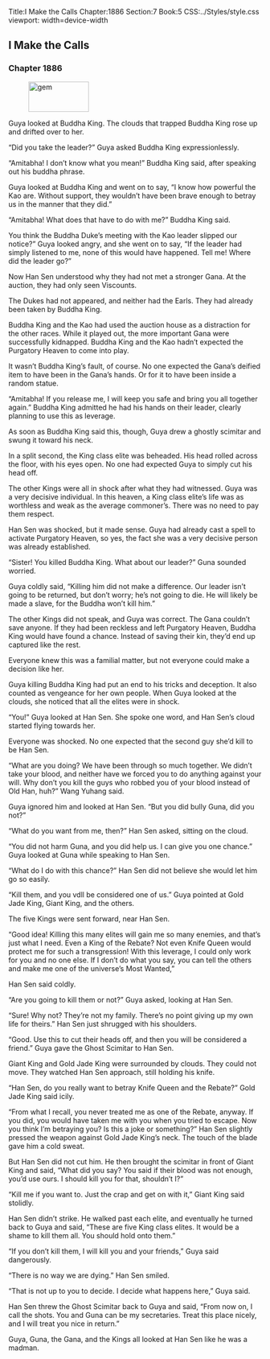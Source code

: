 Title:I Make the Calls 
Chapter:1886 
Section:7 
Book:5 
CSS:../Styles/style.css 
viewport: width=device-width
  
## I Make the Calls
### Chapter 1886 
<figure>
	<img src="../Images/gem.gif" alt="gem" id="gem" width="120" height="60" />
</figure>
  

  
  Guya looked at Buddha King. The clouds that trapped Buddha King rose up and drifted over to her.

“Did you take the leader?” Guya asked Buddha King expressionlessly.

“Amitabha! I don’t know what you mean!” Buddha King said, after speaking out his buddha phrase.

Guya looked at Buddha King and went on to say, “I know how powerful the Kao are. Without support, they wouldn’t have been brave enough to betray us in the manner that they did.”

“Amitabha! What does that have to do with me?” Buddha King said.

You think the Buddha Duke’s meeting with the Kao leader slipped our notice?” Guya looked angry, and she went on to say, “If the leader had simply listened to me, none of this would have happened. Tell me! Where did the leader go?”

Now Han Sen understood why they had not met a stronger Gana. At the auction, they had only seen Viscounts.

The Dukes had not appeared, and neither had the Earls. They had already been taken by Buddha King.

Buddha King and the Kao had used the auction house as a distraction for the other races. While it played out, the more important Gana were successfully kidnapped. Buddha King and the Kao hadn’t expected the Purgatory Heaven to come into play.

It wasn’t Buddha King’s fault, of course. No one expected the Gana’s deified item to have been in the Gana’s hands. Or for it to have been inside a random statue.

“Amitabha! If you release me, I will keep you safe and bring you all together again.” Buddha King admitted he had his hands on their leader, clearly planning to use this as leverage.

As soon as Buddha King said this, though, Guya drew a ghostly scimitar and swung it toward his neck.

In a split second, the King class elite was beheaded. His head rolled across the floor, with his eyes open. No one had expected Guya to simply cut his head off.

The other Kings were all in shock after what they had witnessed. Guya was a very decisive individual. In this heaven, a King class elite’s life was as worthless and weak as the average commoner’s. There was no need to pay them respect.

Han Sen was shocked, but it made sense. Guya had already cast a spell to activate Purgatory Heaven, so yes, the fact she was a very decisive person was already established.

“Sister! You killed Buddha King. What about our leader?” Guna sounded worried.

Guya coldly said, “Killing him did not make a difference. Our leader isn’t going to be returned, but don’t worry; he’s not going to die. He will likely be made a slave, for the Buddha won’t kill him.”

The other Kings did not speak, and Guya was correct. The Gana couldn’t save anyone. If they had been reckless and left Purgatory Heaven, Buddha King would have found a chance. Instead of saving their kin, they’d end up captured like the rest.

Everyone knew this was a familial matter, but not everyone could make a decision like her.

Guya killing Buddha King had put an end to his tricks and deception. It also counted as vengeance for her own people. When Guya looked at the clouds, she noticed that all the elites were in shock.

“You!” Guya looked at Han Sen. She spoke one word, and Han Sen’s cloud started flying towards her.

Everyone was shocked. No one expected that the second guy she’d kill to be Han Sen.

“What are you doing? We have been through so much together. We didn’t take your blood, and neither have we forced you to do anything against your will. Why don’t you kill the guys who robbed you of your blood instead of Old Han, huh?” Wang Yuhang said.

Guya ignored him and looked at Han Sen. “But you did bully Guna, did you not?”

“What do you want from me, then?” Han Sen asked, sitting on the cloud.

“You did not harm Guna, and you did help us. I can give you one chance.” Guya looked at Guna while speaking to Han Sen.

“What do I do with this chance?” Han Sen did not believe she would let him go so easily.

“Kill them, and you vdll be considered one of us.” Guya pointed at Gold Jade King, Giant King, and the others.

The five Kings were sent forward, near Han Sen.

“Good idea! Killing this many elites will gain me so many enemies, and that’s just what I need. Even a King of the Rebate? Not even Knife Queen would protect me for such a transgression! With this leverage, I could only work for you and no one else. If I don’t do what you say, you can tell the others and make me one of the universe’s Most Wanted,”

Han Sen said coldly.

“Are you going to kill them or not?” Guya asked, looking at Han Sen.

“Sure! Why not? They’re not my family. There’s no point giving up my own life for theirs.” Han Sen just shrugged with his shoulders.

“Good. Use this to cut their heads off, and then you will be considered a friend.” Guya gave the Ghost Scimitar to Han Sen.

Giant King and Gold Jade King were surrounded by clouds. They could not move. They watched Han Sen approach, still holding his knife.

“Han Sen, do you really want to betray Knife Queen and the Rebate?” Gold Jade King said icily.

“From what I recall, you never treated me as one of the Rebate, anyway. If you did, you would have taken me with you when you tried to escape. Now you think I’m betraying you? Is this a joke or something?” Han Sen slightly pressed the weapon against Gold Jade King’s neck. The touch of the blade gave him a cold sweat.

But Han Sen did not cut him. He then brought the scimitar in front of Giant King and said, “What did you say? You said if their blood was not enough, you’d use ours. I should kill you for that, shouldn’t I?”

“Kill me if you want to. Just the crap and get on with it,” Giant King said stolidly.

Han Sen didn’t strike. He walked past each elite, and eventually he turned back to Guya and said, “These are five King class elites. It would be a shame to kill them all. You should hold onto them.”

“If you don’t kill them, I will kill you and your friends,” Guya said dangerously.

“There is no way we are dying.” Han Sen smiled.

“That is not up to you to decide. I decide what happens here,” Guya said.

Han Sen threw the Ghost Scimitar back to Guya and said, “From now on, I call the shots. You and Guna can be my secretaries. Treat this place nicely, and I will treat you nice in return.”

Guya, Guna, the Gana, and the Kings all looked at Han Sen like he was a madman.
